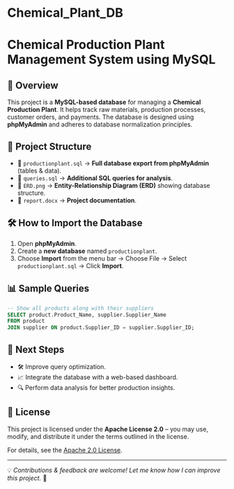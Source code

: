 # Chemical_Plant_DB

# Chemical Production Plant Management System using MySQL

## 📌 Overview
This project is a **MySQL-based database** for managing a **Chemical Production Plant**. It helps track raw materials, production processes, customer orders, and payments. The database is designed using **phpMyAdmin** and adheres to database normalization principles.

## 📂 Project Structure
- 📄 `productionplant.sql` → **Full database export from phpMyAdmin** (tables & data).
- 📄 `queries.sql` → **Additional SQL queries for analysis**.
- 📄 `ERD.png` → **Entity-Relationship Diagram (ERD)** showing database structure.
- 📄 `report.docx` → **Project documentation**.

## 🛠 How to Import the Database
1. Open **phpMyAdmin**.
2. Create a **new database** named `productionplant`.
3. Choose **Import** from the menu bar → Choose File → Select `productionplant.sql` → Click **Import**.

## 📊 Sample Queries
```sql
-- Show all products along with their suppliers
SELECT product.Product_Name, supplier.Supplier_Name
FROM product
JOIN supplier ON product.Supplier_ID = supplier.Supplier_ID;
```

## 🚀 Next Steps
- 🛠️ Improve query optimization.
- 📈 Integrate the database with a web-based dashboard.
- 🔍 Perform data analysis for better production insights.

## 📜 License
This project is licensed under the **Apache License 2.0** – you may use, modify, and distribute it under the terms outlined in the license.

For details, see the [Apache 2.0 License](https://www.apache.org/licenses/LICENSE-2.0).

---

💡 *Contributions & feedback are welcome! Let me know how I can improve this project.* 🚀

